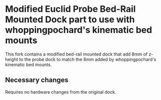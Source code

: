 # Modified Euclid Probe Bed-Rail Mounted Dock part to use with whoppingpochard's kinematic bed mounts
This fork contains a modified bed-rail mounted dock that add 8mm of z-height to the probe dock to match the 8mm added by whoppingpochard's kinematic bed mounts.

## Necessary changes 
Requires no hardware changes from the original dock.
